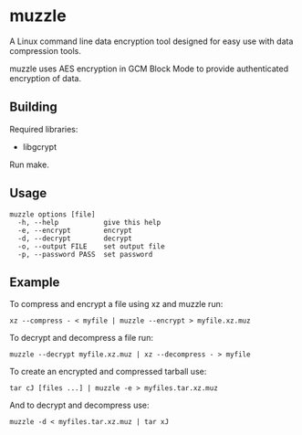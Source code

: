 # muzzle
A Linux command line data encryption tool designed for easy use with data compression tools.

muzzle uses AES encryption in GCM Block Mode to provide authenticated encryption of data.

## Building
Required libraries:
* libgcrypt

Run make.

## Usage
    muzzle options [file]
      -h, --help           give this help
      -e, --encrypt        encrypt
      -d, --decrypt        decrypt
      -o, --output FILE    set output file
      -p, --password PASS  set password

## Example
To compress and encrypt a file using xz and muzzle run:

    xz --compress - < myfile | muzzle --encrypt > myfile.xz.muz

To decrypt and decompress a file run:

    muzzle --decrypt myfile.xz.muz | xz --decompress - > myfile

To create an encrypted and compressed tarball use:

    tar cJ [files ...] | muzzle -e > myfiles.tar.xz.muz

And to decrypt and decompress use:

    muzzle -d < myfiles.tar.xz.muz | tar xJ
